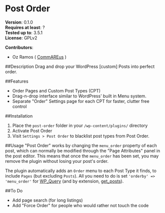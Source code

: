 # Post Order

**Version**: 0.1.0  
**Requires at least**: ?  
**Tested up to**: 3.5.1  
**License**: GPLv2  

**Contributors**:  
* Oz Ramos ( [CommAREus](http://commareus.com) )

##Description
Drag and drop your WordPress [custom] Posts into perfect order.

##Features
* Order Pages and Custom Post Types (CPT)
* Drag-n-drop interface similar to WordPress' built in Menu system.
* Separate "Order" Settings page for each CPT for faster, clutter free control 

##Installation
1. Place the `post-order` folder in your `/wp-content/plugins/` directory
2. Activate Post Order
3. Visit `Settings > Post Order` to blacklist post types from Post Order.

##Usage
"Post Order" works by changing the `menu_order` property of each post, which can normally be modified through the "Page Attributes" panel in the post editor. This means that once the `menu_order` has been set, you may remove the plugin without losing your post's order.

The plugin automatically adds an `Order` menu to each Post Type it finds, to include `Pages` (but excluding `Posts`). All you need to do is set `'orderby' => 'menu_order'` for [WP_Query](http://codex.wordpress.org/Class_Reference/WP_Query) (and by extension, [get_posts](http://codex.wordpress.org/Template_Tags/get_posts)).

##To Do
* Add page search (for long listings)
* Add "Force Order" for people who would rather not touch the code